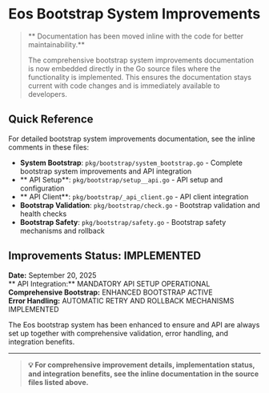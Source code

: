 # Eos Bootstrap System Improvements

> ** Documentation has been moved inline with the code for better maintainability.**
> 
> The comprehensive bootstrap system improvements documentation is now embedded directly in the Go source files where the functionality is implemented. This ensures the documentation stays current with code changes and is immediately available to developers.

## Quick Reference

For detailed bootstrap system improvements documentation, see the inline comments in these files:

- **System Bootstrap**: `pkg/bootstrap/system_bootstrap.go` - Complete bootstrap system improvements and  API integration
- ** API Setup**: `pkg/bootstrap/setup__api.go` -  API setup and configuration
- ** API Client**: `pkg/bootstrap/_api_client.go` -  API client integration
- **Bootstrap Validation**: `pkg/bootstrap/check.go` - Bootstrap validation and health checks
- **Bootstrap Safety**: `pkg/bootstrap/safety.go` - Bootstrap safety mechanisms and rollback

## Improvements Status:  IMPLEMENTED

**Date:** September 20, 2025  
** API Integration:**  MANDATORY  API SETUP OPERATIONAL  
**Comprehensive Bootstrap:**  ENHANCED  BOOTSTRAP ACTIVE  
**Error Handling:**  AUTOMATIC RETRY AND ROLLBACK MECHANISMS IMPLEMENTED

The Eos bootstrap system has been enhanced to ensure  and  API are always set up together with comprehensive validation, error handling, and integration benefits.

---

> **💡 For comprehensive improvement details, implementation status, and integration benefits, see the inline documentation in the source files listed above.**
